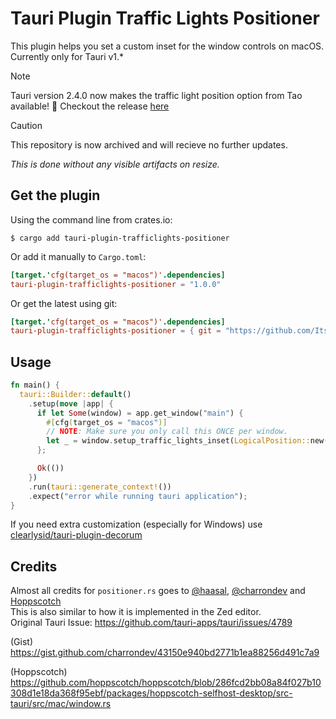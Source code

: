 # Tauri Plugin Traffic Lights Positioner
This plugin helps you set a custom inset for the window controls on macOS. Currently only for Tauri v1.*

> [!NOTE]
> Tauri version 2.4.0 now makes the traffic light position option from Tao available! 🎉
> Checkout the release [here](https://github.com/tauri-apps/tauri/releases/tag/tauri-v2.4.0)

> [!CAUTION]
> This repository is now archived and will recieve no further updates.

_This is done without any visible artifacts on resize._

## Get the plugin
Using the command line from crates.io:<br>
```
$ cargo add tauri-plugin-trafficlights-positioner
```

Or add it manually to `Cargo.toml`:
```toml
[target.'cfg(target_os = "macos")'.dependencies]
tauri-plugin-trafficlights-positioner = "1.0.0"
```

Or get the latest using git:
```toml
[target.'cfg(target_os = "macos")'.dependencies]
tauri-plugin-trafficlights-positioner = { git = "https://github.com/ItsEeleeya/tauri-plugin-trafficlights-positioner/" }
```

## Usage
```rs
fn main() {
  tauri::Builder::default()
    .setup(move |app| {
      if let Some(window) = app.get_window("main") {
        #[cfg(target_os = "macos")]
        // NOTE: Make sure you only call this ONCE per window.
        let _ = window.setup_traffic_lights_inset(LogicalPosition::new(20.0, 24.0));
      };

      Ok(())
    })
    .run(tauri::generate_context!())
    .expect("error while running tauri application");
}
```


If you need extra customization (especially for Windows) use [clearlysid/tauri-plugin-decorum](https://github.com/clearlysid/tauri-plugin-decorum/)

## Credits

Almost all credits for `positioner.rs` goes to [@haasal](https://github.com/haasal), [@charrondev](https://gist.github.com/charrondev) and [Hoppscotch](https://github.com/hoppscotch/hoppscotch)
<br>This is also similar to how it is implemented in the Zed editor.<br>
Original Tauri Issue: https://github.com/tauri-apps/tauri/issues/4789 <br>

(Gist) https://gist.github.com/charrondev/43150e940bd2771b1ea88256d491c7a9

(Hoppscotch) https://github.com/hoppscotch/hoppscotch/blob/286fcd2bb08a84f027b10308d1e18da368f95ebf/packages/hoppscotch-selfhost-desktop/src-tauri/src/mac/window.rs
 
